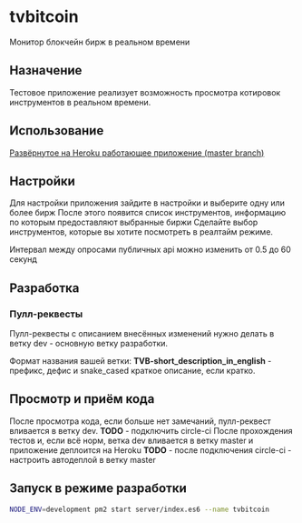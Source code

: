 # tvbitcoin
Монитор блокчейн бирж в реальном времени

## Назначение

Тестовое приложение реализует возможность просмотра котировок инструментов в реальном времени.

## Использование

[Развёрнутое на Heroku работающее приложение (master branch)](https://tvbitcoin.herokuapp.com/)

## Настройки

Для настройки приложения зайдите в настройки и выберите одну или более бирж
После этого появится список инструментов, информацию по которым предоставляют выбранные биржи
Сделайте выбор инструментов, которые вы хотите посмотреть в реалтайм режиме.

Интервал между опросами публичных api можно изменить от 0.5 до 60 секунд

## Разработка

### Пулл-реквесты

Пулл-реквесты с описанием внесённых изменений нужно делать в ветку dev - основную ветку разработки.

Формат названия вашей ветки: **TVB-short_description_in_english** - префикс, дефис и snake_cased краткое описание,
если кратко.

## Просмотр и приём кода

После просмотра кода, если больше нет замечаний, пулл-реквест вливается в ветку dev.
**TODO** - подключить circle-ci
После прохождения тестов и, если всё норм, ветка dev вливается в ветку master и приложение деплоится на Heroku
**TODO** - после подключения circle-ci - настроить автодеплой в ветку master

## Запуск в режиме разработки

```bash
NODE_ENV=development pm2 start server/index.es6 --name tvbitcoin
```
